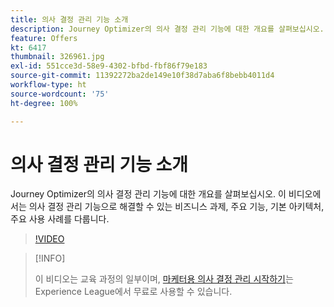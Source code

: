 ```yaml
---
title: 의사 결정 관리 기능 소개
description: Journey Optimizer의 의사 결정 관리 기능에 대한 개요를 살펴보십시오.
feature: Offers
kt: 6417
thumbnail: 326961.jpg
exl-id: 551cce3d-58e9-4302-bfbd-fbf86f79e183
source-git-commit: 11392272ba2de149e10f38d7aba6f8bebb4011d4
workflow-type: ht
source-wordcount: '75'
ht-degree: 100%

---
```


# 의사 결정 관리 기능 소개

Journey Optimizer의 의사 결정 관리 기능에 대한 개요를 살펴보십시오. 이 비디오에서는 의사 결정 관리 기능으로 해결할 수 있는 비즈니스 과제, 주요 기능, 기본 아키텍처, 주요 사용 사례를 다룹니다.


>[!VIDEO](https://video.tv.adobe.com/v/326961?quality=12&learn=on)

>[!INFO]
>
> 이 비디오는 교육 과정의 일부이며, [마케터용 의사 결정 관리 시작하기](https://experienceleague.adobe.com/?recommended=ExperiencePlatform-U-1-2020.1.offerdecisioning)는 Experience League에서 무료로 사용할 수 있습니다.
